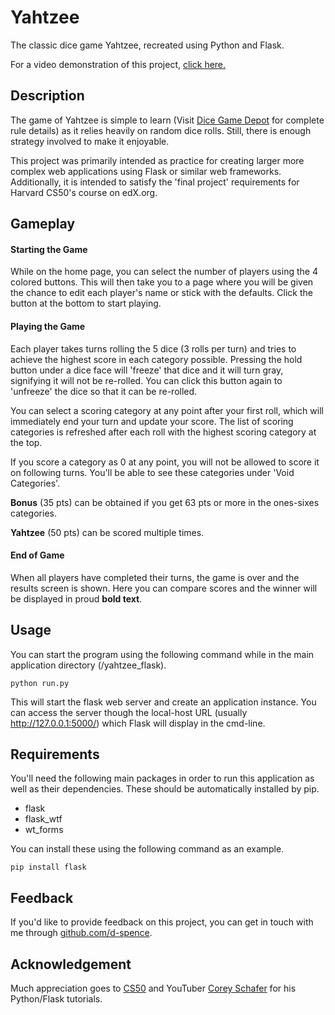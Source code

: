 # Yahtzee

The classic dice game Yahtzee, recreated using Python and Flask.

For a video demonstration of this project, [click here.](https://www.youtube.com/watch?v=l2iZLh5wNi4)

## Description

The game of Yahtzee is simple to learn (Visit [Dice Game Depot](https://www.dicegamedepot.com/yahtzee-rules/) for complete rule details) as it relies heavily on random dice rolls. Still, there is enough strategy involved to make it enjoyable. 

This project was primarily intended as practice for creating larger more complex web applications using Flask or similar web frameworks. Additionally, it is intended to satisfy the 'final project' requirements for Harvard CS50's course on edX.org.

## Gameplay

#### Starting the Game
While on the home page, you can select the number of players using the 4 colored buttons. This will then take you to a page where you will be given the chance to edit each player's name or stick with the defaults. Click the button at the bottom to start playing.

#### Playing the Game
Each player takes turns rolling the 5 dice (3 rolls per turn) and tries to achieve the highest score in each category possible. Pressing the hold button under a dice face will 'freeze' that dice and it will turn gray, signifying it will not be re-rolled. You can click this button again to 'unfreeze' the dice so that it can be re-rolled.

You can select a scoring category at any point after your first roll, which will immediately end your turn and update your score. The list of scoring categories is refreshed after each roll with the highest scoring category at the top.

If you score a category as 0 at any point, you will not be allowed to score it on following turns. You'll be able to see these categories under 'Void Categories'.

**Bonus** (35 pts) can be obtained if you get 63 pts or more in the ones-sixes categories.

**Yahtzee** (50 pts) can be scored multiple times.

#### End of Game
When all players have completed their turns, the game is over and the results screen is shown. Here you can compare scores and the winner will be displayed in proud **bold text**.

## Usage

You can start the program using the following command while in the main application directory (/yahtzee_flask).

```
python run.py
```

This will start the flask web server and create an application instance. You can access the server though the local-host URL (usually http://127.0.0.1:5000/) which Flask will display in the cmd-line.

## Requirements

You'll need the following main packages in order to run this application as well as their dependencies. These should be automatically installed by pip.

- flask
- flask_wtf
- wt_forms

You can install these using the following command as an example.

```
pip install flask
```

## Feedback

If you'd like to provide feedback on this project, you can get in touch with me through [github.com/d-spence](https://github.com/d-spence). 

## Acknowledgement

Much appreciation goes to [CS50](https://cs50.harvard.edu/x/2020/) and YouTuber [Corey Schafer](https://www.youtube.com/c/Coreyms/featured) for his Python/Flask tutorials.
